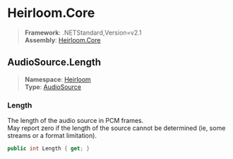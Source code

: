 # Heirloom.Core

> **Framework**: .NETStandard,Version=v2.1  
> **Assembly**: [Heirloom.Core][0]  

## AudioSource.Length

> **Namespace**: [Heirloom][0]  
> **Type**: [AudioSource][1]  

### Length

The length of the audio source in PCM frames.   
 May report zero if the length of the source cannot be determined (ie, some streams or a format limitation).

```cs
public int Length { get; }
```

[0]: ../../../Heirloom.Core.md
[1]: ../AudioSource.md

